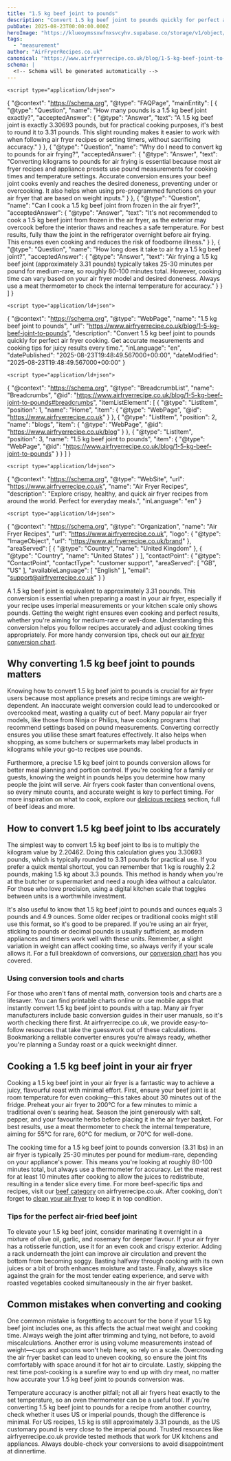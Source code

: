 ```yaml
---
title: "1.5 kg beef joint to pounds"
description: "Convert 1.5 kg beef joint to pounds quickly for perfect air fryer cooking. Get accurate measurements and cooking tips for juicy results every time."
pubDate: 2025-08-23T00:00:00.000Z
heroImage: "https://klueoymssxwfnxsvcyhv.supabase.co/storage/v1/object/public/Shmucket/1-5-kg-beef-joint-to-pounds.webp"
tags:
  - "measurement"
author: "AirFryerRecipes.co.uk"
canonical: "https://www.airfryerrecipe.co.uk/blog/1-5-kg-beef-joint-to-pounds"
schema: |
  <!-- Schema will be generated automatically -->
---
```

<script type="application/ld+json">
{
    "@context": "https://schema.org",
    "@type": "BlogPosting",
    "url": "https://www.airfryerrecipe.co.uk/blog/1-5-kg-beef-joint-to-pounds",
    "mainEntityOfPage": {
        "@type": "WebPage",
        "@id": "https://www.airfryerrecipe.co.uk/blog/1-5-kg-beef-joint-to-pounds"
    },
    "headline": "Easy 1.5 kg Beef Joint to Pounds Conversion Guide",
    "description": "Convert 1.5 kg beef joint to pounds quickly for perfect air fryer cooking. Get accurate measurements and cooking tips for juicy results every time.",
    "author": {
        "@type": "Person",
        "name": "AirFryerRecipes.co.uk",
        "url": "https://www.airfryerrecipe.co.uk/about",
        "image": {
            "@type": "ImageObject",
            "url": "https://klueoymssxwfnxsvcyhv.supabase.co/storage/v1/object/public/Shmucket/Me.jpg"
        }
    },
    "publisher": {
        "@type": "Organization",
        "name": "Air Fryer Recipe",
        "logo": {
            "@type": "ImageObject",
            "url": "https://cdn.prod.website-files.com/68224a465dfe9a7ab4f57570/6844191451a8b2f1e37e63cc_Untitled%20design%20-%202025-06-05T205644.948%20(1).png"
        }
    },
    "datePublished": "2025-08-23T19:48:49.567Z",
    "dateModified": "2025-08-23T19:48:49.567Z",
    "image": {
        "@type": "ImageObject",
        "url": "https://klueoymssxwfnxsvcyhv.supabase.co/storage/v1/object/public/Shmucket/1-5-kg-beef-joint-to-pounds.webp"
    },
    "about": {
        "@type": "Thing",
        "name": "Measurement"
    },
    "articleSection": "Measurement",
    "inLanguage": "en-GB"
}
</script>

    <script type="application/ld+json">
{
    "@context": "https://schema.org",
    "@type": "FAQPage",
    "mainEntity": [
        {
            "@type": "Question",
            "name": "How many pounds is a 1.5 kg beef joint exactly?",
            "acceptedAnswer": {
                "@type": "Answer",
                "text": "A 1.5 kg beef joint is exactly 3.30693 pounds, but for practical cooking purposes, it's best to round it to 3.31 pounds. This slight rounding makes it easier to work with when following air fryer recipes or setting timers, without sacrificing accuracy."
            }
        },
        {
            "@type": "Question",
            "name": "Why do I need to convert kg to pounds for air frying?",
            "acceptedAnswer": {
                "@type": "Answer",
                "text": "Converting kilograms to pounds for air frying is essential because most air fryer recipes and appliance presets use pound measurements for cooking times and temperature settings. Accurate conversion ensures your beef joint cooks evenly and reaches the desired doneness, preventing under or overcooking. It also helps when using pre-programmed functions on your air fryer that are based on weight inputs."
            }
        },
        {
            "@type": "Question",
            "name": "Can I cook a 1.5 kg beef joint from frozen in the air fryer?",
            "acceptedAnswer": {
                "@type": "Answer",
                "text": "It's not recommended to cook a 1.5 kg beef joint from frozen in the air fryer, as the exterior may overcook before the interior thaws and reaches a safe temperature. For best results, fully thaw the joint in the refrigerator overnight before air frying. This ensures even cooking and reduces the risk of foodborne illness."
            }
        },
        {
            "@type": "Question",
            "name": "How long does it take to air fry a 1.5 kg beef joint?",
            "acceptedAnswer": {
                "@type": "Answer",
                "text": "Air frying a 1.5 kg beef joint (approximately 3.31 pounds) typically takes 25-30 minutes per pound for medium-rare, so roughly 80-100 minutes total. However, cooking time can vary based on your air fryer model and desired doneness. Always use a meat thermometer to check the internal temperature for accuracy."
            }
        }
    ]
}
</script>

    <script type="application/ld+json">
{
    "@context": "https://schema.org",
    "@type": "WebPage",
    "name": "1.5 kg beef joint to pounds",
    "url": "https://www.airfryerrecipe.co.uk/blog/1-5-kg-beef-joint-to-pounds",
    "description": "Convert 1.5 kg beef joint to pounds quickly for perfect air fryer cooking. Get accurate measurements and cooking tips for juicy results every time.",
    "inLanguage": "en",
    "datePublished": "2025-08-23T19:48:49.567000+00:00",
    "dateModified": "2025-08-23T19:48:49.567000+00:00"
}
</script>

    <script type="application/ld+json">
{
    "@context": "https://schema.org",
    "@type": "BreadcrumbList",
    "name": "Breadcrumbs",
    "@id": "https://www.airfryerrecipe.co.uk/blog/1-5-kg-beef-joint-to-pounds#breadcrumbs",
    "itemListElement": [
        {
            "@type": "ListItem",
            "position": 1,
            "name": "Home",
            "item": {
                "@type": "WebPage",
                "@id": "https://www.airfryerrecipe.co.uk"
            }
        },
        {
            "@type": "ListItem",
            "position": 2,
            "name": "blogs",
            "item": {
                "@type": "WebPage",
                "@id": "https://www.airfryerrecipe.co.uk/blog"
            }
        },
        {
            "@type": "ListItem",
            "position": 3,
            "name": "1.5 kg beef joint to pounds",
            "item": {
                "@type": "WebPage",
                "@id": "https://www.airfryerrecipe.co.uk/blog/1-5-kg-beef-joint-to-pounds"
            }
        }
    ]
}
</script>

    <script type="application/ld+json">
{
    "@context": "https://schema.org",
    "@type": "WebSite",
    "url": "https://www.airfryerrecipe.co.uk",
    "name": "Air Fryer Recipes",
    "description": "Explore crispy, healthy, and quick air fryer recipes from around the world. Perfect for everyday meals.",
    "inLanguage": "en"
}
</script>

    <script type="application/ld+json">
{
    "@context": "https://schema.org",
    "@type": "Organization",
    "name": "Air Fryer Recipes",
    "url": "https://www.airfryerrecipe.co.uk",
    "logo": {
        "@type": "ImageObject",
        "url": "https://www.airfryerrecipe.co.uk/brand"
    },
    "areaServed": [
        {
            "@type": "Country",
            "name": "United Kingdom"
        },
        {
            "@type": "Country",
            "name": "United States"
        }
    ],
    "contactPoint": {
        "@type": "ContactPoint",
        "contactType": "customer support",
        "areaServed": [
            "GB",
            "US"
        ],
        "availableLanguage": [
            "English"
        ],
        "email": "support@airfryerrecipe.co.uk"
    }
}
</script>

<p>A 1.5 kg beef joint is equivalent to approximately 3.31 pounds. This conversion is essential when preparing a roast in your air fryer, especially if your recipe uses imperial measurements or your kitchen scale only shows pounds. Getting the weight right ensures even cooking and perfect results, whether you're aiming for medium-rare or well-done. Understanding this conversion helps you follow recipes accurately and adjust cooking times appropriately. For more handy conversion tips, check out our <a href="https://www.airfryerrecipe.co.uk/air-fryer-conversion-chart">air fryer conversion chart</a>.</p>

<h2>Why converting 1.5 kg beef joint to pounds matters</h2>
<p>Knowing how to convert 1.5 kg beef joint to pounds is crucial for air fryer users because most appliance presets and recipe timings are weight-dependent. An inaccurate weight conversion could lead to undercooked or overcooked meat, wasting a quality cut of beef. Many popular air fryer models, like those from Ninja or Philips, have cooking programs that recommend settings based on pound measurements. Converting correctly ensures you utilise these smart features effectively. It also helps when shopping, as some butchers or supermarkets may label products in kilograms while your go-to recipes use pounds.</p>
<p>Furthermore, a precise 1.5 kg beef joint to pounds conversion allows for better meal planning and portion control. If you're cooking for a family or guests, knowing the weight in pounds helps you determine how many people the joint will serve. Air fryers cook faster than conventional ovens, so every minute counts, and accurate weight is key to perfect timing. For more inspiration on what to cook, explore our <a href="https://www.airfryerrecipe.co.uk/recipes">delicious recipes</a> section, full of beef ideas and more.</p>

<h2>How to convert 1.5 kg beef joint to lbs accurately</h2>
<p>The simplest way to convert 1.5 kg beef joint to lbs is to multiply the kilogram value by 2.20462. Doing this calculation gives you 3.30693 pounds, which is typically rounded to 3.31 pounds for practical use. If you prefer a quick mental shortcut, you can remember that 1 kg is roughly 2.2 pounds, making 1.5 kg about 3.3 pounds. This method is handy when you're at the butcher or supermarket and need a rough idea without a calculator. For those who love precision, using a digital kitchen scale that toggles between units is a worthwhile investment.</p>
<p>It's also useful to know that 1.5 kg beef joint to pounds and ounces equals 3 pounds and 4.9 ounces. Some older recipes or traditional cooks might still use this format, so it's good to be prepared. If you're using an air fryer, sticking to pounds or decimal pounds is usually sufficient, as modern appliances and timers work well with these units. Remember, a slight variation in weight can affect cooking time, so always verify if your scale allows it. For a full breakdown of conversions, our <a href="https://www.airfryerrecipe.co.uk/air-fryer-conversion-chart">conversion chart</a> has you covered.</p>

<h3>Using conversion tools and charts</h3>
<p>For those who aren't fans of mental math, conversion tools and charts are a lifesaver. You can find printable charts online or use mobile apps that instantly convert 1.5 kg beef joint to pounds with a tap. Many air fryer manufacturers include basic conversion guides in their user manuals, so it's worth checking there first. At airfryerrecipe.co.uk, we provide easy-to-follow resources that take the guesswork out of these calculations. Bookmarking a reliable converter ensures you're always ready, whether you're planning a Sunday roast or a quick weeknight dinner.</p>

<h2>Cooking a 1.5 kg beef joint in your air fryer</h2>
<p>Cooking a 1.5 kg beef joint in your air fryer is a fantastic way to achieve a juicy, flavourful roast with minimal effort. First, ensure your beef joint is at room temperature for even cooking—this takes about 30 minutes out of the fridge. Preheat your air fryer to 200°C for a few minutes to mimic a traditional oven's searing heat. Season the joint generously with salt, pepper, and your favourite herbs before placing it in the air fryer basket. For best results, use a meat thermometer to check the internal temperature, aiming for 55°C for rare, 60°C for medium, or 70°C for well-done.</p>
<p>The cooking time for a 1.5 kg beef joint to pounds conversion (3.31 lbs) in an air fryer is typically 25-30 minutes per pound for medium-rare, depending on your appliance's power. This means you're looking at roughly 80-100 minutes total, but always use a thermometer for accuracy. Let the meat rest for at least 10 minutes after cooking to allow the juices to redistribute, resulting in a tender slice every time. For more beef-specific tips and recipes, visit our <a href="https://www.airfryerrecipe.co.uk/recipe-category/beef">beef category</a> on airfryerrecipe.co.uk. After cooking, don't forget to <a href="https://www.airfryerrecipe.co.uk/air-fryer-cleaner">clean your air fryer</a> to keep it in top condition.</p>

<h3>Tips for the perfect air-fried beef joint</h3>
<p>To elevate your 1.5 kg beef joint, consider marinating it overnight in a mixture of olive oil, garlic, and rosemary for deeper flavour. If your air fryer has a rotisserie function, use it for an even cook and crispy exterior. Adding a rack underneath the joint can improve air circulation and prevent the bottom from becoming soggy. Basting halfway through cooking with its own juices or a bit of broth enhances moisture and taste. Finally, always slice against the grain for the most tender eating experience, and serve with roasted vegetables cooked simultaneously in the air fryer basket.</p>

<h2>Common mistakes when converting and cooking</h2>
<p>One common mistake is forgetting to account for the bone if your 1.5 kg beef joint includes one, as this affects the actual meat weight and cooking time. Always weigh the joint after trimming and tying, not before, to avoid miscalculations. Another error is using volume measurements instead of weight—cups and spoons won't help here, so rely on a scale. Overcrowding the air fryer basket can lead to uneven cooking, so ensure the joint fits comfortably with space around it for hot air to circulate. Lastly, skipping the rest time post-cooking is a surefire way to end up with dry meat, no matter how accurate your 1.5 kg beef joint to pounds conversion was.</p>
<p>Temperature accuracy is another pitfall; not all air fryers heat exactly to the set temperature, so an oven thermometer can be a useful tool. If you're converting 1.5 kg beef joint to pounds for a recipe from another country, check whether it uses US or imperial pounds, though the difference is minimal. For US recipes, 1.5 kg is still approximately 3.31 pounds, as the US customary pound is very close to the imperial pound. Trusted resources like airfryerrecipe.co.uk provide tested methods that work for UK kitchens and appliances. Always double-check your conversions to avoid disappointment at dinnertime.</p>
